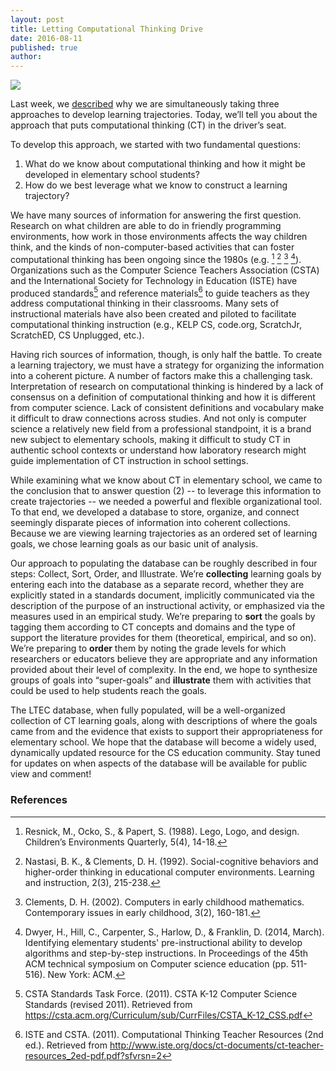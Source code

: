 ```yaml
---
layout: post
title: Letting Computational Thinking Drive
date: 2016-08-11
published: true
author: 
---
```


![](https://googledrive.com/host/0B3XzcKIiWyccNXdGbDVqNVZCTm8/images/BlogPost4-Image1.png)

Last week, we [described](http://blog.everydaycomputing.org/2016/08/04/three-approaches/) why we are simultaneously taking three approaches to develop learning trajectories. Today, we’ll tell you about the approach that puts computational thinking (CT) in the driver’s seat.

To develop this approach, we started with two fundamental questions:

1. What do we know about computational thinking and how it might be developed in elementary school students?
2. How do we best leverage what we know to construct a learning trajectory?

<!--excerpt-->

We have many sources of information for answering the first question. Research on what children are able to do in friendly programming environments, how work in those environments affects the way children think, and the kinds of non-computer-based activities that can foster computational thinking has been ongoing since the 1980s (e.g. [^fn-resnick-1998] [^fn-nastasi-1992] [^fn-clements-2002] [^fn-dwyer-2014]). Organizations such as the Computer Science Teachers Association (CSTA) and the International Society for Technology in Education (ISTE) have produced standards[^fn-csta-2011] and reference materials[^fn-iste-csta-2011] to guide teachers as they address computational thinking in their classrooms. Many sets of instructional materials have also been created and piloted to facilitate computational thinking instruction (e.g., KELP CS, code.org, ScratchJr, ScratchED, CS Unplugged, etc.).

Having rich sources of information, though, is only half the battle. To create a learning trajectory, we must have a strategy for organizing the information into a coherent picture. A number of factors make this a challenging task. Interpretation of research on computational thinking is hindered by a lack of consensus on a definition of computational thinking and how it is different from computer science. Lack of consistent definitions and vocabulary make it difficult to draw connections across studies. And not only is computer science a relatively new field from a professional standpoint, it is a brand new subject to elementary schools, making it difficult to study CT in authentic school contexts or understand how laboratory research might guide implementation of CT instruction in school settings.

While examining what we know about CT in elementary school, we came to the conclusion that to answer question (2) -- to leverage this information to create trajectories -- we needed a powerful and flexible organizational tool. To that end, we developed a database to store, organize, and connect seemingly disparate pieces of information into coherent collections. Because we are viewing learning trajectories as an ordered set of learning goals, we chose learning goals as our basic unit of analysis. 

Our approach to populating the database can be roughly described in four steps: Collect, Sort, Order, and Illustrate. We’re **collecting** learning goals by entering each into the database as a separate record, whether they are explicitly stated in a standards document, implicitly communicated via the description of the purpose of an instructional activity, or emphasized via the measures used in an empirical study. We’re preparing to **sort** the goals by tagging them according to CT concepts and domains and the type of support the literature provides for them (theoretical, empirical, and so on). We’re preparing to **order** them by noting the grade levels for which researchers or educators believe they are appropriate and any information provided about their level of complexity. In the end, we hope to synthesize groups of goals into “super-goals” and **illustrate** them with activities that could be used to help students reach the goals.

The LTEC database, when fully populated, will be a well-organized collection of CT learning goals, along with descriptions of where the goals came from and the evidence that exists to support their appropriateness for elementary school. We hope that the database will become a widely used, dynamically updated resource for the CS education community. Stay tuned for updates on when aspects of the database will be available for public view and comment!


### References ###

[^fn-clements-2002]:Clements, D. H. (2002). Computers in early childhood mathematics. Contemporary issues in early childhood, 3(2), 160-181.

[^fn-csta-2011]:CSTA Standards Task Force. (2011). CSTA K-12 Computer Science Standards (revised 2011). Retrieved from https://csta.acm.org/Curriculum/sub/CurrFiles/CSTA_K-12_CSS.pdf
 
[^fn-dwyer-2014]:Dwyer, H., Hill, C., Carpenter, S., Harlow, D., & Franklin, D. (2014, March). Identifying elementary students' pre-instructional ability to develop algorithms and step-by-step instructions. In Proceedings of the 45th ACM technical symposium on Computer science education (pp. 511-516). New York: ACM.

[^fn-iste-csta-2011]:ISTE and CSTA. (2011). Computational Thinking Teacher Resources (2nd ed.). Retrieved from http://www.iste.org/docs/ct-documents/ct-teacher-resources_2ed-pdf.pdf?sfvrsn=2

[^fn-nastasi-1992]:Nastasi, B. K., & Clements, D. H. (1992). Social-cognitive behaviors and higher-order thinking in educational computer environments. Learning and instruction, 2(3), 215-238.

[^fn-resnick-1998]:Resnick, M., Ocko, S., & Papert, S. (1988). Lego, Logo, and design. Children’s Environments Quarterly, 5(4), 14-18.
